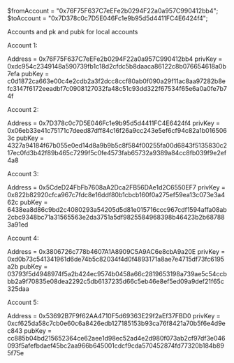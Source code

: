 $fromAccount = "0x76F75F637C7eEFe2b0294F22a0a957C990412bb4";
$toAccount = "0x7D378c0c7D5E046Fc1e9b95d5d4411FC4E6424f4";

Accounts and pk and pubk for local accounts

Account 1:

Address = 0x76F75F637C7eEFe2b0294F22a0a957C990412bb4
privKey = 0xdc954c2349148a590739fb1c18d2cfdc5b8daaca86122c8b076654618a0b7efa
pubKey  =  c0d1872ca663e00c4e2cdb2a3f2dcc8ccf80ab0f090a29f11ac8aa97282b8efc3147f6172eeadbf7c0908127032fa48c51c93dd322f67534f65e6a0a0fe7b74f


Account 2:

Address = 0x7D378c0c7D5E046Fc1e9b95d5d4411FC4E6424f4
privKey = 0x06eb33e41c75171c7deed87dff84c16f26a9cc243e5ef6cf94c82a1b0165063c
pubKey  =  4327a94184f67b055e0ed14d8a9b9b5c8f584f00255fa00d6843f5135830c217ec0fd3b42f89b465c7299f5c0fe4573fab65732a9389a84cc8fb039f9e2ef4a8


Account 3:

Address = 0x5CdeD24FbFb7608aA2Dca2FB56DAe1d2C6550EF7
privKey = 0x822b82920cfca967c7fdc8e16ddf80b1cbcb160f0a275ef59ea13c073e3a462c
pubKey  =  6438ea8d86c9bd2c4080293a54205d5d81e015716ccc967cdf1594affa08ab2cbc9348bc71a31565563e2da3751a5df9825584968398b46423b2b687883a91ed


Account 4:

Address = 0x3806726c778b4607A1A8909C5A9AC6e8cbA9a20E
privKey = 0xd0b73c541341961d6de74b5c82034f4d0f4893171a8ae7e4715df73fc6195a2b
pubKey  =  03793f5d4948974f5a2b424ec9574b0458a66c2819653198a739ae5c54ccbbb2a9f70835e08dea2292c5db6137235d66c5eb46e8ef5ed09a9def21f65c325daa


Account 5:

Address = 0x53692B7F9f62AA4710F5d69363E29f2aEf37FBD0
privKey = 0xcf625da58c7cb0e60c6a8426edb127185153b93ca76f8421a70b5f6e4d9ec843
pubKey  =  cc885b04bd215652364ce62aee1d98ec52ad4e2d980f073ab2cf97df3e046093f5afefbdaef45bc2aa966b645001cdcf9cda570452874fd77320b184b895f75e